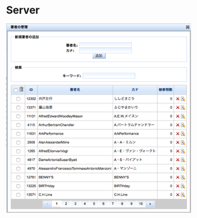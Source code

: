 Server
==============

<img src='https://raw.githubusercontent.com/burton999dev/ComicCafeHelp/master/images/ja/server/Author.png'/>
